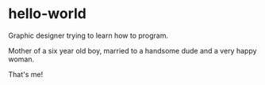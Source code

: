 # hello-world

Graphic designer trying to learn how to program.

Mother of a six year old boy, married to a handsome dude and a very happy woman.

That's me!
